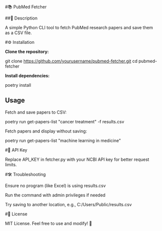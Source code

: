#📚 PubMed Fetcher

##📝 Description

A simple Python CLI tool to fetch PubMed research papers and save them as a CSV file.

#⚙️ Installation

**Clone the repository:**

git clone https://github.com/yourusername/pubmed-fetcher.git
cd pubmed-fetcher

**Install dependencies:**

poetry install

## Usage

Fetch and save papers to CSV:

poetry run get-papers-list "cancer treatment" -f results.csv

Fetch papers and display without saving:

poetry run get-papers-list "machine learning in medicine"

#🔑 API Key

Replace API_KEY in fetcher.py with your NCBI API key for better request limits.

#🛠 Troubleshooting

Ensure no program (like Excel) is using results.csv

Run the command with admin privileges if needed

Try saving to another location, e.g., C:/Users/Public/results.csv

#📜 License

MIT License. Feel free to use and modify! 🎉

